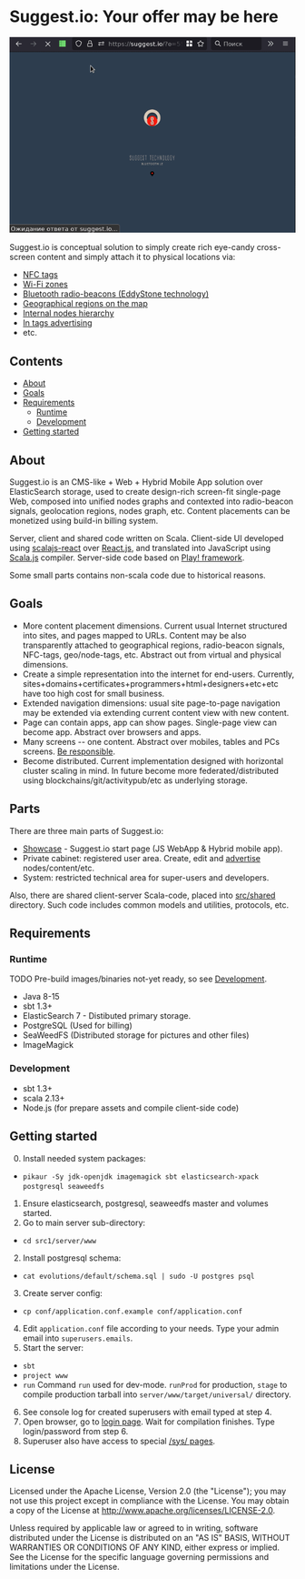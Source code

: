 # Suggest.io: Your offer may be here

![Suggest.io showcase](doc/images/showcase-demo-moscow-2021.gif)

Suggest.io is conceptual solution to simply create rich eye-candy cross-screen content and
simply attach it to physical locations via:
- [NFC tags](doc/tech/nfc.md)
- [Wi-Fi zones](doc/tech/wifi.md)
- [Bluetooth radio-beacons (EddyStone technology)](doc/tech/bluetooth-beacons.md)
- [Geographical regions on the map](doc/tech/cabinet/adv-geo.md#geo-area-advertising)
- [Internal nodes hierarchy](doc/tech/cabinet/adv-geo.md#node-level-advertising)
- [In tags advertising](doc/tech/cabinet/adv-geo.md#tags-advertising)
- etc.

## Contents

- [About](#about)
- [Goals](#goals)
- [Requirements](#requirements)
  - [Runtime](#runtime)
  - [Development](#development)
- [Getting started](#getting-started)


## About

Suggest.io is an CMS-like + Web + Hybrid Mobile App solution over ElasticSearch storage, used to create design-rich
screen-fit single-page Web, composed into unified nodes graphs and contexted into radio-beacon signals,
geolocation regions, nodes graph, etc. Content placements can be monetized using build-in billing system.

Server, client and shared code written on Scala.
Client-side UI developed using [scalajs-react](https://github.com/japgolly/scalajs-react/) over [React.js](https://reactjs.org/),
and translated into JavaScript using [Scala.js](https://www.scala-js.org/) compiler.
Server-side code based on [Play! framework](https://playframework.com/).

Some small parts contains non-scala code due to historical reasons.

## Goals
- More content placement dimensions.
  Current usual Internet structured into sites, and pages mapped to URLs.
  Content may be also transparently attached to geographical regions, radio-beacon signals, NFC-tags, geo/node-tags, etc.
  Abstract out from virtual and physical dimensions.
- Create a simple representation into the internet for end-users.
  Currently, sites+domains+certificates+programmers+html+designers+etc+etc have
  too high cost for small business.
- Extended navigation dimensions: usual site page-to-page navigation may be extended via extending current content view
  with new content.
- Page can contain apps, app can show pages. Single-page view can become app. Abstract over browsers and apps.
- Many screens -- one content. Abstract over mobiles, tables and PCs screens. [Be responsible](doc/tech/showcase/showcase.md#responsive).
- Become distributed. Current implementation designed with horizontal cluster scaling in mind.
  In future become more federated/distributed using blockchains/git/activitypub/etc as underlying storage.

## Parts
There are three main parts of Suggest.io:
- [Showcase](doc/tech/showcase/showcase.md) - Suggest.io start page (JS WebApp & Hybrid mobile app).
- Private cabinet: registered user area. Create, edit and [advertise](doc/tech/cabinet/adv-geo.md) nodes/content/etc.
- System: restricted technical area for super-users and developers.

Also, there are shared client-server Scala-code, placed into [src/shared](src1/shared) directory.
Such code includes common models and utilities, protocols, etc.

## Requirements

### Runtime
TODO Pre-build images/binaries not-yet ready, so see [Development](#development).
- Java 8-15
- sbt 1.3+
- ElasticSearch 7 - Distibuted primary storage.
- PostgreSQL (Used for billing)
- SeaWeedFS (Distributed storage for pictures and other files)
- ImageMagick

### Development
- sbt 1.3+
- scala 2.13+
- Node.js (for prepare assets and compile client-side code)

## Getting started
0. Install needed system packages:
  - `pikaur -Sy jdk-openjdk imagemagick sbt elasticsearch-xpack postgresql seaweedfs`
1. Ensure elasticsearch, postgresql, seaweedfs master and volumes started.
2. Go to main server sub-directory:
  - `cd src1/server/www`
2. Install postgresql schema:
  - `cat evolutions/default/schema.sql | sudo -U postgres psql`
3. Create server config:
  - `cp conf/application.conf.example conf/application.conf`
4. Edit `application.conf` file according to your needs. Type your admin email into `superusers.emails`.
5. Start the server:
  - `sbt`
  - `project www`
  - `run`
    Command `run` used for dev-mode.
    `runProd` for production,
    `stage` to compile production tarball into `server/www/target/universal/` directory.
6. See console log for created superusers with email typed at step 4.
7. Open browser, go to [login page](http://localhost:9000/id). Wait for compilation finishes. Type login/password from step 6.
8. Superuser also have access to special [/sys/ pages](http://localhost:9000/sys).

## License
Licensed under the Apache License, Version 2.0 (the "License"); you may not use this project except in compliance with the License.
You may obtain a copy of the License at http://www.apache.org/licenses/LICENSE-2.0.

Unless required by applicable law or agreed to in writing, software distributed under the License is distributed
on an "AS IS" BASIS, WITHOUT WARRANTIES OR CONDITIONS OF ANY KIND, either express or implied.
See the License for the specific language governing permissions and limitations under the License.
